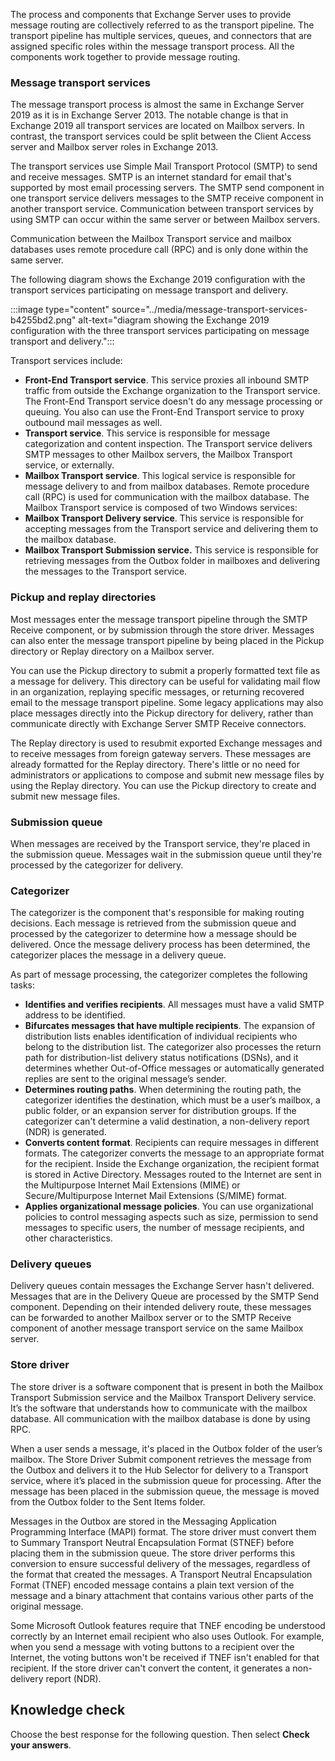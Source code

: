 The process and components that Exchange Server uses to provide message routing are collectively referred to as the transport pipeline. The transport pipeline has multiple services, queues, and connectors that are assigned specific roles within the message transport process. All the components work together to provide message routing.

### Message transport services

The message transport process is almost the same in Exchange Server 2019 as it is in Exchange Server 2013. The notable change is that in Exchange 2019 all transport services are located on Mailbox servers. In contrast, the transport services could be split between the Client Access server and Mailbox server roles in Exchange 2013.

The transport services use Simple Mail Transport Protocol (SMTP) to send and receive messages. SMTP is an internet standard for email that's supported by most email processing servers. The SMTP send component in one transport service delivers messages to the SMTP receive component in another transport service. Communication between transport services by using SMTP can occur within the same server or between Mailbox servers.

Communication between the Mailbox Transport service and mailbox databases uses remote procedure call (RPC) and is only done within the same server.

The following diagram shows the Exchange 2019 configuration with the transport services participating on message transport and delivery.

:::image type="content" source="../media/message-transport-services-b4255bd2.png" alt-text="diagram showing the Exchange 2019 configuration with the three transport services participating on message transport and delivery.":::


Transport services include:

 -  **Front-End Transport service**. This service proxies all inbound SMTP traffic from outside the Exchange organization to the Transport service. The Front-End Transport service doesn't do any message processing or queuing. You also can use the Front-End Transport service to proxy outbound mail messages as well.
 -  **Transport service**. This service is responsible for message categorization and content inspection. The Transport service delivers SMTP messages to other Mailbox servers, the Mailbox Transport service, or externally.
 -  **Mailbox Transport service**. This logical service is responsible for message delivery to and from mailbox databases. Remote procedure call (RPC) is used for communication with the mailbox database. The Mailbox Transport service is composed of two Windows services:
 -  **Mailbox Transport Delivery service**. This service is responsible for accepting messages from the Transport service and delivering them to the mailbox database.
 -  **Mailbox Transport Submission service.** This service is responsible for retrieving messages from the Outbox folder in mailboxes and delivering the messages to the Transport service.

### Pickup and replay directories<br>

Most messages enter the message transport pipeline through the SMTP Receive component, or by submission through the store driver. Messages can also enter the message transport pipeline by being placed in the Pickup directory or Replay directory on a Mailbox server.

You can use the Pickup directory to submit a properly formatted text file as a message for delivery. This directory can be useful for validating mail flow in an organization, replaying specific messages, or returning recovered email to the message transport pipeline. Some legacy applications may also place messages directly into the Pickup directory for delivery, rather than communicate directly with Exchange Server SMTP Receive connectors.

The Replay directory is used to resubmit exported Exchange messages and to receive messages from foreign gateway servers. These messages are already formatted for the Replay directory. There's little or no need for administrators or applications to compose and submit new message files by using the Replay directory. You can use the Pickup directory to create and submit new message files.

### Submission queue

When messages are received by the Transport service, they're placed in the submission queue. Messages wait in the submission queue until they're processed by the categorizer for delivery.

### Categorizer

The categorizer is the component that's responsible for making routing decisions. Each message is retrieved from the submission queue and processed by the categorizer to determine how a message should be delivered. Once the message delivery process has been determined, the categorizer places the message in a delivery queue.

As part of message processing, the categorizer completes the following tasks:

 -  **Identifies and verifies recipients**. All messages must have a valid SMTP address to be identified.
 -  **Bifurcates messages that have multiple recipients**. The expansion of distribution lists enables identification of individual recipients who belong to the distribution list. The categorizer also processes the return path for distribution-list delivery status notifications (DSNs), and it determines whether Out-of-Office messages or automatically generated replies are sent to the original message’s sender.
 -  **Determines routing paths**. When determining the routing path, the categorizer identifies the destination, which must be a user’s mailbox, a public folder, or an expansion server for distribution groups. If the categorizer can't determine a valid destination, a non-delivery report (NDR) is generated.
 -  **Converts content format**. Recipients can require messages in different formats. The categorizer converts the message to an appropriate format for the recipient. Inside the Exchange organization, the recipient format is stored in Active Directory. Messages routed to the Internet are sent in the Multipurpose Internet Mail Extensions (MIME) or Secure/Multipurpose Internet Mail Extensions (S/MIME) format.
 -  **Applies organizational message policies**. You can use organizational policies to control messaging aspects such as size, permission to send messages to specific users, the number of message recipients, and other characteristics.

### Delivery queues

Delivery queues contain messages the Exchange Server hasn't delivered. Messages that are in the Delivery Queue are processed by the SMTP Send component. Depending on their intended delivery route, these messages can be forwarded to another Mailbox server or to the SMTP Receive component of another message transport service on the same Mailbox server.

### Store driver

The store driver is a software component that is present in both the Mailbox Transport Submission service and the Mailbox Transport Delivery service. It’s the software that understands how to communicate with the mailbox database. All communication with the mailbox database is done by using RPC.

When a user sends a message, it's placed in the Outbox folder of the user’s mailbox. The Store Driver Submit component retrieves the message from the Outbox and delivers it to the Hub Selector for delivery to a Transport service, where it’s placed in the submission queue for processing. After the message has been placed in the submission queue, the message is moved from the Outbox folder to the Sent Items folder.

Messages in the Outbox are stored in the Messaging Application Programming Interface (MAPI) format. The store driver must convert them to Summary Transport Neutral Encapsulation Format (STNEF) before placing them in the submission queue. The store driver performs this conversion to ensure successful delivery of the messages, regardless of the format that created the messages. A Transport Neutral Encapsulation Format (TNEF) encoded message contains a plain text version of the message and a binary attachment that contains various other parts of the original message.

Some Microsoft Outlook features require that TNEF encoding be understood correctly by an Internet email recipient who also uses Outlook. For example, when you send a message with voting buttons to a recipient over the Internet, the voting buttons won't be received if TNEF isn't enabled for that recipient. If the store driver can't convert the content, it generates a non-delivery report (NDR).

## Knowledge check

Choose the best response for the following question. Then select **Check your answers**.